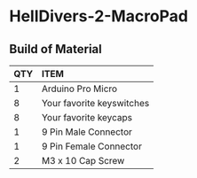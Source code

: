 # HellDivers-2-MacroPad
## **Build of Material**
| QTY | ITEM |
| :--- | :--- |
| 1 | Arduino Pro Micro |
| 8 | Your favorite keyswitches |
| 8 | Your favorite keycaps |
| 1 | 9 Pin Male Connector |
| 1 | 9 Pin Female Connector |
| 2 | M3 x 10 Cap Screw |
